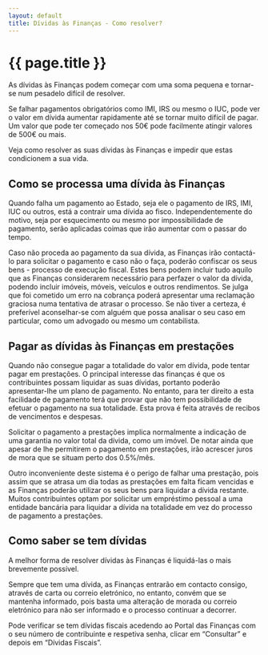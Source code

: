 ```yaml
---
layout: default
title: Dívidas às Finanças - Como resolver?
---
```


# {{ page.title }}

As dívidas às Finanças podem começar com uma soma pequena e tornar-se num pesadelo difícil de resolver.

Se falhar pagamentos obrigatórios como IMI, IRS ou mesmo o IUC, pode ver o valor em dívida aumentar rapidamente até se tornar muito difícil de pagar. Um valor que pode ter começado nos 50€ pode facilmente atingir valores de 500€ ou mais.

Veja como resolver as suas dívidas às Finanças e impedir que estas condicionem a sua vida.

## Como se processa uma dívida às Finanças

Quando falha um pagamento ao Estado, seja ele o pagamento de IRS, IMI, IUC ou outros, está a contrair uma dívida ao fisco. Independentemente do motivo, seja por esquecimento ou mesmo por impossibilidade de pagamento, serão aplicadas coimas que irão aumentar com o passar do tempo.

Caso não proceda ao pagamento da sua dívida, as Finanças irão contactá-lo para solicitar o pagamento e caso não o faça, poderão confiscar os seus bens - processo de execução fiscal. Estes bens podem incluir tudo aquilo que as Finanças considerarem necessário para perfazer o valor da dívida, podendo incluir imóveis, móveis, veículos e outros rendimentos.
Se julga que foi cometido um erro na cobrança poderá apresentar uma reclamação graciosa numa tentativa de atrasar o processo. Se não tiver a certeza, é preferível aconselhar-se com alguém que possa analisar o seu caso em particular, como um advogado ou mesmo um contabilista.

## Pagar as dívidas às Finanças em prestações

Quando não consegue pagar a totalidade do valor em dívida, pode tentar pagar em prestações.
O principal interesse das finanças é que os contribuintes possam liquidar as suas dívidas, portanto poderão apresentar-lhe um plano de pagamento. No entanto, para ter direito a esta facilidade de pagamento terá que provar que não tem possibilidade de efetuar o pagamento na sua totalidade. Esta prova é feita através de recibos de vencimentos e despesas.

Solicitar o pagamento a prestações implica normalmente a indicação de uma garantia no valor total da dívida, como um imóvel. De notar ainda que apesar de lhe permitirem o pagamento em prestações, irão acrescer juros de mora que se situam perto dos 0.5%/mês.

Outro inconveniente deste sistema é o perigo de falhar uma prestação, pois assim que se atrasa um dia todas as prestações em falta ficam vencidas e as Finanças poderão utilizar os seus bens para liquidar a dívida restante.
Muitos contribuintes optam por solicitar um empréstimo pessoal a uma entidade bancária para liquidar a dívida na totalidade em vez do processo de pagamento a prestações.

## Como saber se tem dívidas

A melhor forma de resolver dívidas às Finanças é liquidá-las o mais brevemente possível.

Sempre que tem uma dívida, as Finanças entrarão em contacto consigo, através de carta ou correio eletrónico, no entanto, convém que se mantenha informado, pois basta uma alteração de morada ou correio eletrónico para não ser informado e o processo continuar a decorrer.

Pode verificar se tem dívidas fiscais acedendo ao Portal das Finanças com o seu número de contribuinte e respetiva senha, clicar em “Consultar” e depois em “Dívidas Fiscais”.
